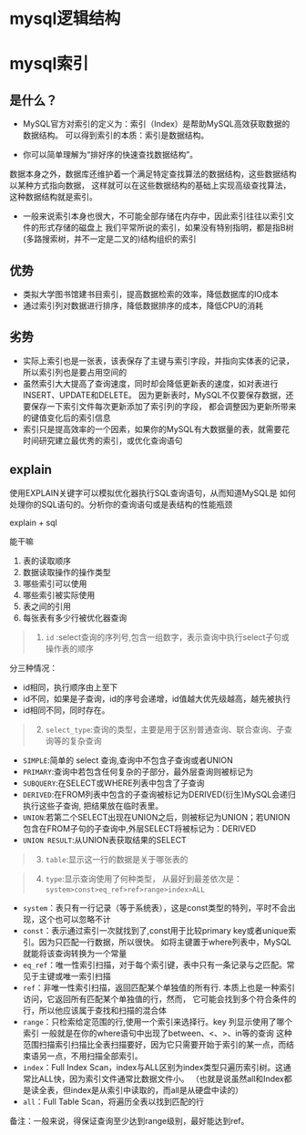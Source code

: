 # mysql逻辑结构

# mysql索引
## 是什么？
+ MySQL官方对索引的定义为：索引（Index）是帮助MySQL高效获取数据的数据结构。
可以得到索引的本质：索引是数据结构。

+ 你可以简单理解为“排好序的快速查找数据结构”。

数据本身之外，数据库还维护着一个满足特定查找算法的数据结构，这些数据结构以某种方式指向数据，
这样就可以在这些数据结构的基础上实现高级查找算法，这种数据结构就是索引。

+ 一般来说索引本身也很大，不可能全部存储在内存中，因此索引往往以索引文件的形式存储的磁盘上
我们平常所说的索引，如果没有特别指明，都是指B树(多路搜索树，并不一定是二叉的)结构组织的索引
## 优势
+ 类拟大学图书馆建书目索引，提高数据检索的效率，降低数据库的IO成本
+ 通过索引列对数据进行排序，降低数据排序的成本，降低CPU的消耗
## 劣势
+ 实际上索引也是一张表，该表保存了主键与索引字段，并指向实体表的记录，所以索引列也是要占用空间的
+ 虽然索引大大提高了查询速度，同时却会降低更新表的速度，如对表进行INSERT、UPDATE和DELETE。
  因为更新表时，MySQL不仅要保存数据，还要保存一下索引文件每次更新添加了索引列的字段，
  都会调整因为更新所带来的键值变化后的索引信息
+ 索引只是提高效率的一个因素，如果你的MySQL有大数据量的表，就需要花时间研究建立最优秀的索引，或优化查询语句

## explain

使用EXPLAIN关键字可以模拟优化器执行SQL查询语句，从而知道MySQL是
如何处理你的SQL语句的。分析你的查询语句或是表结构的性能瓶颈

explain + sql

能干嘛
1. 表的读取顺序
2. 数据读取操作的操作类型
3. 哪些索引可以使用
4. 哪些索引被实际使用
5. 表之间的引用
6. 每张表有多少行被优化器查询

> 1. `id` :select查询的序列号,包含一组数字，表示查询中执行select子句或操作表的顺序

分三种情况：
+ id相同，执行顺序由上至下
+ id不同，如果是子查询，id的序号会递增，id值越大优先级越高，越先被执行
+ id相同不同，同时存在。

> 2. `select_type`:查询的类型，主要是用于区别普通查询、联合查询、子查询等的复杂查询
+ `SIMPLE`:简单的 select 查询,查询中不包含子查询或者UNION
+ `PRIMARY`:查询中若包含任何复杂的子部分，最外层查询则被标记为
+ `SUBQUERY`:在SELECT或WHERE列表中包含了子查询
+ `DERIVED`:在FROM列表中包含的子查询被标记为DERIVED(衍生)MySQL会递归执行这些子查询, 把结果放在临时表里。
+ `UNION`:若第二个SELECT出现在UNION之后，则被标记为UNION；若UNION包含在FROM子句的子查询中,外层SELECT将被标记为：DERIVED
+ `UNION RESULT`:从UNION表获取结果的SELECT

> 3. `table`:显示这一行的数据是关于哪张表的

> 4. `type`:显示查询使用了何种类型，
            从最好到最差依次是：`system>const>eq_ref>ref>range>index>ALL`
+ `system`：表只有一行记录（等于系统表），这是const类型的特列，平时不会出现，这个也可以忽略不计
+ `const`：表示通过索引一次就找到了,const用于比较primary key或者unique索引。因为只匹配一行数据，所以很快。
          如将主键置于where列表中，MySQL就能将该查询转换为一个常量
+ `eq_ref`：唯一性索引扫描，对于每个索引键，表中只有一条记录与之匹配。常见于主键或唯一索引扫描
+ `ref`：非唯一性索引扫描，返回匹配某个单独值的所有行.
        本质上也是一种索引访问，它返回所有匹配某个单独值的行，然而，
        它可能会找到多个符合条件的行，所以他应该属于查找和扫描的混合体
+ `range`：只检索给定范围的行,使用一个索引来选择行。key 列显示使用了哪个索引
          一般就是在你的where语句中出现了between、<、>、in等的查询
          这种范围扫描索引扫描比全表扫描要好，因为它只需要开始于索引的某一点，而结束语另一点，不用扫描全部索引。
+ `index`：Full Index Scan，index与ALL区别为index类型只遍历索引树。这通常比ALL快，因为索引文件通常比数据文件小。
          （也就是说虽然all和Index都是读全表，但index是从索引中读取的，而all是从硬盘中读的）
+ `all`：Full Table Scan，将遍历全表以找到匹配的行

备注：一般来说，得保证查询至少达到range级别，最好能达到ref。
